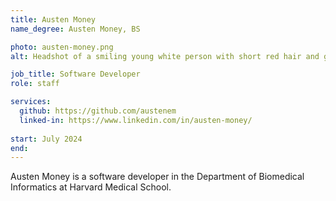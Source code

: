 ```yaml
---
title: Austen Money
name_degree: Austen Money, BS

photo: austen-money.png
alt: Headshot of a smiling young white person with short red hair and glasses. They are wearing a white collared shirt and standing outside of an academic building. 

job_title: Software Developer
role: staff

services:
  github: https://github.com/austenem
  linked-in: https://www.linkedin.com/in/austen-money/
  
start: July 2024
end:
---
```

Austen Money is a software developer in the Department of Biomedical Informatics at Harvard Medical School.

